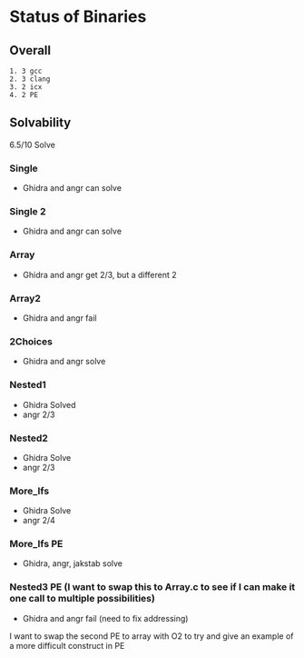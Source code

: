 # Status of Binaries

## Overall

    1. 3 gcc
    2. 3 clang
    3. 2 icx
    4. 2 PE

## Solvability

6.5/10 Solve

### Single

- Ghidra and angr can solve

### Single 2

- Ghidra and angr can solve

### Array

- Ghidra and angr get 2/3, but a different 2

### Array2

- Ghidra and angr fail

### 2Choices

- Ghidra and angr solve

### Nested1

- Ghidra Solved
- angr 2/3

### Nested2

- Ghidra Solve
- angr 2/3

### More_Ifs

- Ghidra Solve
- angr 2/4

### More_Ifs PE

- Ghidra, angr, jakstab solve

### Nested3 PE (I want to swap this to Array.c to see if I can make it one call to multiple possibilities)

- Ghidra and angr fail (need to fix addressing)

I want to swap the second PE to array with O2 to try and give an example of a more difficult construct in PE
